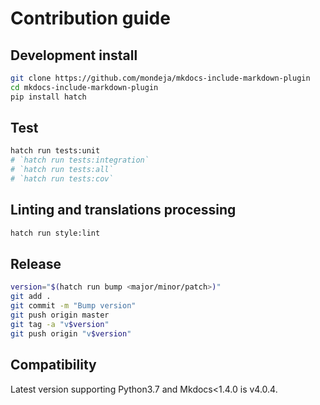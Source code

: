 # Contribution guide

## Development install

```sh
git clone https://github.com/mondeja/mkdocs-include-markdown-plugin
cd mkdocs-include-markdown-plugin
pip install hatch
```

## Test

```sh
hatch run tests:unit
# `hatch run tests:integration`
# `hatch run tests:all`
# `hatch run tests:cov`
```

## Linting and translations processing

```sh
hatch run style:lint
```

## Release

```sh
version="$(hatch run bump <major/minor/patch>)"
git add .
git commit -m "Bump version"
git push origin master
git tag -a "v$version"
git push origin "v$version"
```

## Compatibility

Latest version supporting Python3.7 and Mkdocs<1.4.0 is v4.0.4.
